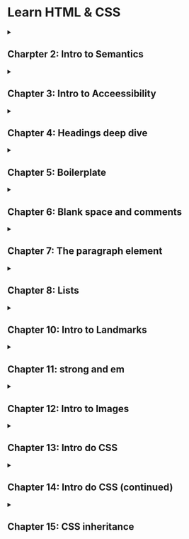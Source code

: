 # Learn HTML & CSS

<details>

<summary>

## Charpter 2: Intro to Semantics

</summary>

### Intro to Semantics

<p>Escrever HTML semântico significa dar significado para os elementos que nós usamos. Isso permite você focar no propósito do elemente ao invés de sua aparência. Semântica foca em fornecer significado e propósito para os elementos que você usa.</p>

#### Código sem semântica

```html
<div>My Blog</div>

<div>

<div>This is the content of my blog</div>

</div>

<div>We are located in Amsterdam</div>
```

#### Código com semântica</h4>

```html
<header>My Blog</header>

<main>

<p>This is the content of my blog</p>

</main>

<footer>We are located in Amsterdam</footer>
```

<br>

### Intro to Headings

<p>O elemento cabeçalho h1 é usado para representa o tópico de mais alta importância em uma página web. Ao escrever código HTML, é importante focar na semântica ao invés da aparencia. HTML é feito para o conteúdo, enquanto que o CSS é usado para estilizar o conteúdo.</p>

<br>

</details>

<details>

<summary>

## Chapter 3: Intro to Acceessibility

</summary>

### Intro to Accessibility

<p>No contexto do HTML, acessibilidade se refere a fazer seu site usável por todo mundo. Quando você escrever seu código de acessibilidade, seu eu do futuro irá te agradecer. Nós estamos escrevendo websites que nós iremos usar daqui alguns anos. Nossa extensão de habilidades pode muito bem mudar em poucos anos.</p>

<br>

### Headings and Accesibility

<p>Leitor de tela é um software que tem comandos para rapidamente pular entre cabeçalhos ou regiões referenciais específicas. Isso faz com que seja essencial ter cabeçalhos siginificativos. Isso ajuda ususários com tecnologias assistivas facilmente navegar e explorar sua página. Note que isso não é o único benefício de ter cabeçalhos siginicativos. Há muito mais benefícios no que diz respeito a SEO.</p>

<br>

</details>

<details>

<summary>

## Chapter 4: Headings deep dive

</summary>

### H1 e H2

<p>O elemento h2 é usado para definir títulos da principais seções de uma página web. O elemente h2 é uma subseção do elemento h1. É importante pensar nos elementos h1 e h2 como um rascunho de um livro. O h1 é o título da página e os elementos h2 são os capítulos. Nós estamos levando um tempo e focando nos pequenos detalhes porque é muito importante usar h1 e h2 baseado na hierarquia no documento ao invés do tamanho da fonte. Utilize somente um h1 por página, pois o h1 é o principal</p>

<br>

### H3, H4, H5 and H6

<p>Nós já aprendemos sobre h1 e h2. Similarmente para como h2 se relaciona com h1: o elemento h3 é uma subseção de h2, h4 é uma subseção de 3, h5 é uma subseção de h4 e h6 é uma subseção de h5. É importante evitar pular níveis de cabeçalhos. Se você tem um h1, o cabeçalho a seguir deverá ser h2. Você não deve pular h2 e ir direto para h3. O mesmo se aplica aos outros cabeçalhos.</p>

<br>

### Headings and SEO

<p>SEO (Search Engine Optimization) é a prática de aprimorar a qualidade de seu website de modo a adquirir mais visitantes advindos dos motores de busca. Cabeçalhos teem uma função importante em SE, pois você está comunicndo para o motor de busca o rascunho da página e o tópico mais importante.</p>

<br>

</details>

<details>

<summary>

<h2>Chapter 5: Boilerplate</h2>

</summary>

### What is an attribute?

<p>Todo elemento html pode ter um ou mais pares de <code>chave="valor"</code> que permite você customizar ou configurar o comportamento do elemento. Os pares <code>chave="valor" são chamados de atributos.</code></p>

```html
<html lang ="pt-br">

</html>
```

<p>O <code>lang</code> é chamado de chave e o <code>"pt-br"</code> é chamado de valor. As aspas são necessárias para diferenciar atributos de outros e não gerar problemas inesperados.</p>

```html
<meta name ="viewport" content ="width=device-width, initial-scale=1.0">
```

<p>Observe acima que o elemento <code>meta</code> possui 2 atributos: <code>name ="viewport" content ="width=device.width, initial-scale=1.0"</code></p>

<br>

### Boilerplate

<p>Boilerplate representa uma porção de texto frequentemente utilizada e que raramente sofre alterações. No Html existem algumas tag/elementos que sempre serão utilizadas na construção de uma página. São eles a seguir:</p>

<br>

### The doctype

```html
<!DOCTYPE html>
```

<p>Especifica a versão do html que o navegador irá renderizar. Nesse caos, HTML 5</p>

<br>

### The html element

<p>O elemento html é o elemento raiz de toda página html. A partir dele, todos os outros elementos são criados. Esse elemento possui somente dois elementos filho: <code>head</code> e <code>body</code>.</p>

<br>

### The head element

<p>O elemento <code>head</code> contém informação e dados que serão processados pelo navegador e motores de busca. O conteúdo dentro dessa tag não é exibido na página, mas pode afetar o comportamento visual dela.</p>

<br>

### The body element

<p>O elemento <code>body</code> contém todo o conteúdo da página. É aqui onde você escreve os cabeçalhos, parágrafos, adiciona imagens, vídeos e tudo o mais.</p>

<br>

### The Meta element

<p>Esse elemento diz respeito a como devem ser exibidos os diversos tipos de elementos da página.</p>

#### Meta Charset

```html
<meta charset ="UTF-8"
```

<p>A chave <code>charset</code> é a abreviação para <i>character set</i> e signica qual conjunto de caracteres serão utilizados com referência para a representação textual da página. Já o atributo <code>charset = "UTF-8"</code> possui suporte para muitos dos caracteres do mundo inteiro.</p>

#### Meta viewport

```html
<meta name ="viewport" content ="width=device-width, initial-scale=1.0">
```

<p>Os atributos <code>name ="viewport" content ="width=device-width, initial-scale=1.0"</code> são utilizado para adequar o tamanho e proporção da página web conforme o tipo de tela. Eles informam para o navegador representar a largura da página de acordo com o dispositivo atual.</p>

<br>

### The Title element

```html
<title>MDN Web Docs</title>
```

<p>O elemento <code>title</code> mostra o título de uma página web barra de abas de um navegador.</p>

<br>

</details>

<details>

<summary>

<h2>Chapter 6: Blank space and comments</h2>

</summary>

### HTML Comments

```html
<!-- Comentário de linha única-->

<!-- Comenário
de múltiplas linhas -->
```

<p>Um comentário é um pedaço de texto escrito por um desenvolvedor para descrever o que está acontecendo no código, prover esclarecimento, uma nota para ele mesmo ou outras notas.</p>

<br>

### Blank space and newlines

<p>Espaços em branco são tratados diferentemente no HTML do que você pode experar. Olhe abaixo:</p>

```html
<h1>Hello           world</h1>
```

<p><code>Hello world</code></p>

<p>Você tem mais do que um espaço em branco, ele será renderizado como um espaço em branco pelo navegador. Este comportamento dá a você flexibilidade sobre como escrever seu código, especialmente conforme sua página vai ficando mais complexa.</p>

<br>

### New Lines

<p>Caracteres de nova linha são representados por um único caractere de espaço em branco.</p>

```html
<h1>Hello

World</h1>
```

<p><code>Hello World</code></p>

<br>

### What if a want a new line to render?

<p>Em alguns casos, você pode querer um caractere de nova linha para renderizar na página. Nesse caso, você usa o elemento de quebra de linha <code>br</code>. Esse elemento produz uma nova linha e não possui tag de fechamento.</p>

<p>O elemento <code>br</code> não é tão utilizado como você pode esperar. Seu uso deveria ser limitado a lugares onde uma nova linha dentro da mesma sentência ou contexto. Você não deveria usar-ló para separar parágrafos. Também, o elemento <code>br</code> nunca deveria ser usado para criar separação entre elementos: 1. ele quebra a página em termos de acessibilidade e 2. você não pode facilmente modificar a separação entre dois elementos.</p>

<p>O exemplo mais comum de uso é para representar endereços. Outro exemplo típico está em literatura (poemas), onde você precisa que um pedaço do texto vá em outra linha.</p>

```html
Street name<br>
City<br>
Postcode, Country
```

<br>

</details>

<details>

<summary>

<h2>Chapter 7: The paragraph element</h2>

</summary>

```html
<p>The xPhone is the best phone on the market.</p>
```

### The paragraph element

<p>O elemento <code>p</code>é usado para representar um parágrafo de texto de uma página web. Alguns leitores de tela anunciam o elemento <code>p</code> como um parágrafo. Isso permite ao usuário escutar algumas poucas palavras do parágrafo e pular para o seguinte. Quando você escreve o texto dentro do parágrafo, você fala ao navegador o significado do elemento. Isso é chamado de HTML semântico.</p>

<br>

### Paragraphs and line breaks

<p>O elemento <code>br</code> não deveria ser usado para separar parágrafos ou dois elementos. De fato, ele deveria ser usado somente para criar uma nova linha dentro da mesma sentência ou contexto.</p>

<br>

### Contents of a paragraph

<p>Um elemento parágrafo irá conter majoritariamente texto. Por agora, é importante saber que você não pode aninhar um parágrafo dentro do outro.</p>

<br>

</details>

<details>

<summary>

<h2>Chapter 8: Lists</h2>

</summary>

### The ol and ul elements

```html
<ol>

<li>Heat the pasta.</li>

<li>Pour the sauce on the cooked pasta.</li>

</ol>
```

### The ol (ordered list) element

<p>O elemento <code>ol</code> (ordered list) representa uma lista de items onde os items foram intencionalmente ordenados. O elemento <code>li</code> representa o um item da lista. Então, o <code>ol</code> define que a lista é ordenada. Então, cada elemento <code>li</code> dentro representa um item dessa lista ordenada.</p>

<br>

```html
<ul>

<li>Heat the pasta.</li>

<li>Pour the sauce on the cooked pasta.</li>

</ul>
```

<br>

### The ul (unordered list) element

<p>Similar ao elmento <code>ol</code> nós temos agora o elemento <code>ul</code>. O elemento <code>ul</code> representa listas de items onde a ordem de items não importa.</p>

<br>

```html
<ol>

<li>Introduction</li>

<li>Hypothesis</li>

<li>Theories</li>

<ul>

<li>Behavior theory</li>

<li>Relational theory</li>

</ul>

<li>Conclusion</li>

</ol>
```

### Element nesting

<p>É possíve também com listas, aninhar uma dentro da outra, criando listas dentro de listas. Vale tanto para listas ordenadas dentro de lista não ordenadas ou vice-versa, listas ordenads dentro de listas ordenadas e listas não ordenadas dentro de listas não ordenadas</p>


</details>

<details>
<summary><h2>Chapter 10: Intro to Landmarks</h2></summary>

### Intro to Landmarks

<p style ="text-align: justify">Elementos referenciais teem o objetivo de dividir a página em várias áreas reconhecíveis. Um usuário pode usar leitores de tela para navegar com facilidade e motores de buscam podem melhor entender o conteúdo do seu website</p>

<br>

### The Main Element

<p style ="text-align: justify">O elemento <code>main</code> é utilizado para representar o conteúdo principal da página.</p>

<br>

### The header element

<p style ="text-align: justify">O elemento <code>header</code> representa o conteúdo usado para introduzir a página. Ele geralmente contém o cabeçalho, uma logo e elementos de navegação.</p>

<br>

### The footer element

<p style ="text-align:justify">O elemento <code>footer</code> representa o rodapé da página. Ele contém os dados comumente utilizados no final da página, tais como: links, documentos relacionados, direitos de propriedade intelectual, informações de contato e endereço.</p>


</details>

<details>
<summary><h2>Chapter 11: strong and em</h2></summary>

### The strong and b elements

<p style ="text-align: justify">O elemento <code>strong</code> é utilizado para represenar conteúdo que forte relevância, seriedade ou urgência.</p>

<br>

### The b element

<p style ="text-align: justify">O elemento <code>b</code> é utilizado para chamar a atenção de uma porção de texto relevante, sem tem muita importância além disso.</p>

<br>

### The em and i elements

<p style ="text-align: justify">O elemento <code>em</code> é utilizado para dar ênfase em termos de tonalidade ao conteúdo.</p>

<br>

<p style ="text-align: justify">O elemento <code>i</code> é utilizado para denotar outros termos de idioma diferentes, títulos de obras artísticas ou termos técnicos.</p>


</details>

<details>
<summary><h2>Chapter 12: Intro to Images</h2></summary>

```html
<img src = "" width ="" height ="" alt ="">
```

### The img element

<p style ="text-align: justify">O elemento <code>img</code> é responsável por exibir imagens na página.</p>

<br>

### The src attribute

<p style ="text-align: justify">O atributo src é usado para definir o local da página.</p>

### The width and height attributes

<p style ="text-align: justify">O atributo width define a largura da imagem e height a altura da página e é sempre necessário utilizar-los para explicitar o tamanho da imagem para o navegador e remover comportamentos preditivos dos navegadores em alocar o espaço certo para imagem na página.</p>

<br>

### Alternative text

<p style ="text-align: justify">O atributo alt é usado para especificar um texto alternativo no lugar da imagem caso ele não possa ser exibida. Com isso, ele sempre é necessário. Ele é usado também em leitores de tela, como forma de narrar a imagem para uma pessoa cega.</p>


#### Decorative images

<p style ="text-align: justify">Um imagem decorativa é usada somente com o único propósito estético na página. Para tais imagens, o atributo alt precisa estar assim: <code>alt =""</code>.</p>

<br>

#### Informative images

<p style ="text-align: justify">Imagens informativas são imagens que adicionam valor para a página e possuem relacão com o conteúdo. Para tais imagens o atributo alt precisa estar assim: <code>alt ="textoDescritivoImagem"</code>. Evite utilizar descrições genéricas, pois pode confundir pessoas que estejam utilizando leitores de tela.</p>

</details>

<details>

<summary>

<h2>Chapter 13: Intro do CSS</h2>

</summary>

### Intro to CSS

<p style ="text-align: justify">CSS significa _Cascading Style Sheets_. O CSS é utilizado para estilizar uma página escrita em HTML. Ou seja, CSS vai de mão dada com HTML na construção de uma página minimamente decente e funcional.</p>

<br>

### Adding stylesheet

```html
<link rel ="stylesheet" type ="text/css" href ="style.css">
```

<p>Sintaxe para conexão entre um arquivo CSS e uma página HTML. Aplique dentro da tag <code>head</code></p>

<br>

### CSS sintax

```css
h1 {
color: red;
}
```

<p>O elemento <code>h1</code> no contexto CSS é chamado de seletor. Um seletor CSS é usado para encontrar os elementos em uma página web que irá receber um conjunto de estilos.</p>

<p>A sintexe do CSS é composta de duas partes: o seletor e par propriedade/valor. No contexto do código de cima. <code>color:</code> é proprieade e <code>red</code> é o valor.</p>

<br>

### O seletor simples

<p>Há várias maneiras de selecionar as tags de uma página, e uma delas é pelo uso do seletor simples. Com isso, toda vez que a tag <code>h1</code> for escrita, o seletor captura seu uso e aplica o efeito de cor green. No contexto do código acima, foi usado o seletor simples na tag <code>h1</code>.</p>

<br>

### CSS comments

```css
/* This is a CSS comment */
h1 {
color: red;
}
```

<p>Os comentários permitem acrescentar lembretes ou guias das funções que arquivo CSS possui e como isso afeta o conteúdo exibido no navegador.</p>

</details>

<details>
<summary><h2>Chapter 14: Intro do CSS (continued)</h2></summary>

### CSS Properties

<p>A propriedade <code>font-weight: bold</code> é responsável por deixar o texto com a fonte em destaque. Tem o mesmo que a tag <code>b</code>, porém é uma boa prática fazer uso da estilização no arquivo CSS que está conectado ao arquivo HTML. Pois, HTML se refere a estrutura e não estilização. Também é possível fazer múltiplias declações utilizando somente um seletor.</p>

```css
p
{
color: red;
font-weight: bold;
}
```
_Sempre utilize ponto e vírgula para finalizar cada linha da declaração dentro do seletor_


</details>

<details>

<summary>

<h2>Chapter 15: CSS inheritance</h2>

</summary>


### User-agent sylesheet

<p>O agente-usuário é um software que consome conteúdo da web à pedido dos usuários. Nesse caso, os navegadores web se encaixam nessa definição. O stylesheeet se refere ao arquivo CSS que todos os navegadores tem por padrão como forma de estilização mínima de uma página. Por exemplol, todo cabeça já vem estilizado em um determinado tamanho de fonte e destaque visual.</p>

<br>

### User-agent styles and the cascade

<p>Por ser um arquivo do tipo <i>cascade</i> (cascata) a declaração que você fizer irá sobescrever o mesmo tipo de declaração feita pelo navegador, pois será a última declaração e assim ficará com a prioridade na hora da estilização. Do mesmo modo, dentro do seu arquivo css, qualquer declaração feita depois e que seja do mesmo tipo sobsescreverá a declaração feita antes.</p>

```css
p
{
color: red;
}

p
{
color: blue;
}
```

_Na página irá apareceu um parágrafo da cor azul, pois ele é o último na cascata._

<br>

### CSS inheritance

<p>Muitas propriedades podem ser herdadas através da tag pai respectiva. Somente quando a tag filha já possuir uma estilização depois da tag pag, é que a herança não funciona. Se a estilização for antes, ela herdará a característica da tag pai.</p>

```css
<p>
Welcome to my <strong>first</strong> website.
</p>

<style>
p
{
color: blue;
}
</style>
```

_No caso acima, a tag strong é filha da tag p e herdada a estilização da mesma._

</details>
